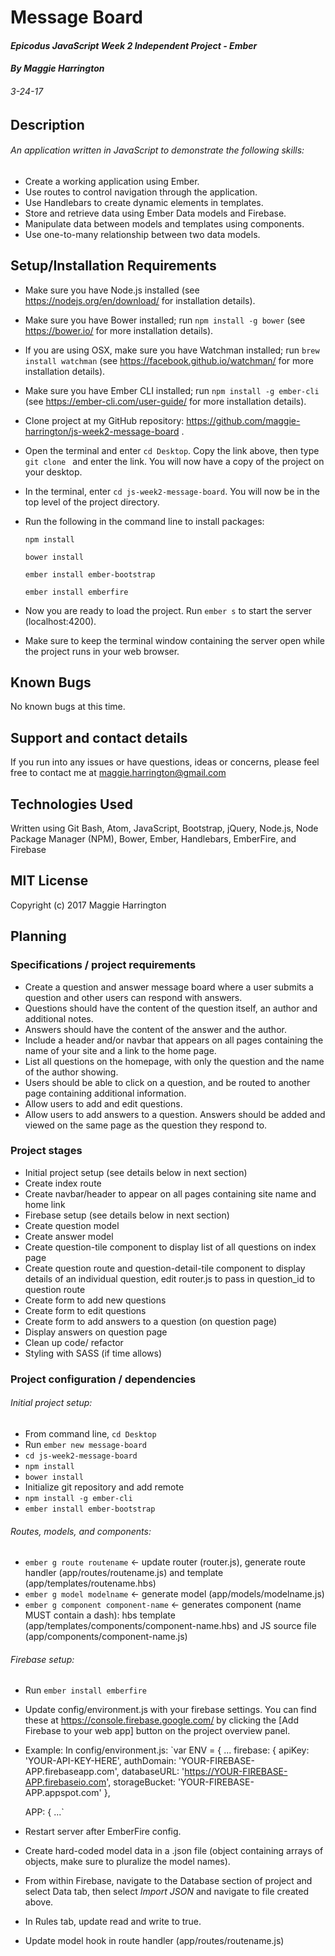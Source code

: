 # Message Board

#### _Epicodus JavaScript Week 2 Independent Project - Ember_

#### _By Maggie Harrington_
###### _3-24-17_


## Description

###### An application written in JavaScript to demonstrate the following skills:
* Create a working application using Ember.
* Use routes to control navigation through the application.
* Use Handlebars to create dynamic elements in templates.
* Store and retrieve data using Ember Data models and Firebase.
* Manipulate data between models and templates using components.
* Use one-to-many relationship between two data models.


## Setup/Installation Requirements

* Make sure you have Node.js installed (see https://nodejs.org/en/download/ for installation details).

* Make sure you have Bower installed; run `npm install -g bower` (see https://bower.io/ for more installation details).

* If you are using OSX, make sure you have Watchman installed; run `brew install watchman` (see https://facebook.github.io/watchman/ for more installation details).

* Make sure you have Ember CLI installed; run `npm install -g ember-cli` (see https://ember-cli.com/user-guide/ for more installation details).

* Clone project at my GitHub repository: https://github.com/maggie-harrington/js-week2-message-board .

* Open the terminal and enter `cd Desktop`. Copy the link above, then type `git clone ` and enter the link. You will now have a copy of the project on your desktop.

* In the terminal, enter `cd js-week2-message-board`. You will now be in the top level of the project directory.

* Run the following in the command line to install packages:

    `npm install`

    `bower install`

    `ember install ember-bootstrap`

    `ember install emberfire`

* Now you are ready to load the project. Run `ember s` to start the server (localhost:4200).

* Make sure to keep the terminal window containing the server open while the project runs in your web browser.


## Known Bugs

No known bugs at this time.


## Support and contact details

If you run into any issues or have questions, ideas or concerns, please feel free to contact me at maggie.harrington@gmail.com


## Technologies Used

Written using Git Bash, Atom, JavaScript, Bootstrap, jQuery, Node.js, Node Package Manager (NPM), Bower, Ember, Handlebars, EmberFire, and Firebase


## MIT License

Copyright (c) 2017 Maggie Harrington



## Planning

### Specifications / project requirements

* Create a question and answer message board where a user submits a question and other users can respond with answers.
* Questions should have the content of the question itself, an author and additional notes.
* Answers should have the content of the answer and the author.
* Include a header and/or navbar that appears on all pages containing the name of your site and a link to the home page.
* List all questions on the homepage, with only the question and the name of the author showing.
* Users should be able to click on a question, and be routed to another page containing additional information.
* Allow users to add and edit questions.
* Allow users to add answers to a question. Answers should be added and viewed on the same page as the question they respond to.


### Project stages

* Initial project setup (see details below in next section)
* Create index route
* Create navbar/header to appear on all pages containing site name and home link
* Firebase setup (see details below in next section)
* Create question model
* Create answer model
* Create question-tile component to display list of all questions on index page
* Create question route and question-detail-tile component to display details of an individual question, edit router.js to pass in question_id to question route
* Create form to add new questions
* Create form to edit questions
* Create form to add answers to a question (on question page)
* Display answers on question page
* Clean up code/ refactor
* Styling with SASS (if time allows)


### Project configuration / dependencies

###### Initial project setup:
* From command line, `cd Desktop`
* Run `ember new message-board`
* `cd js-week2-message-board`
* `npm install`
* `bower install`
* Initialize git repository and add remote
* `npm install -g ember-cli`
* `ember install ember-bootstrap`

###### Routes, models, and components:
* `ember g route routename` <- update router (router.js), generate route handler (app/routes/routename.js) and template (app/templates/routename.hbs)
* `ember g model modelname` <- generate model (app/models/modelname.js)
* `ember g component component-name` <- generates component (name MUST contain a dash): hbs template (app/templates/components/component-name.hbs) and JS source file (app/components/component-name.js)

###### Firebase setup:
* Run `ember install emberfire`
* Update config/environment.js with your firebase settings. You can find these at https://console.firebase.google.com/ by clicking the [Add Firebase to your web app] button on the project overview panel.
* Example:
In config/environment.js:
`var ENV = {
  ...
  firebase: {
      apiKey: 'YOUR-API-KEY-HERE',
      authDomain: 'YOUR-FIREBASE-APP.firebaseapp.com',
      databaseURL: 'https://YOUR-FIREBASE-APP.firebaseio.com',
      storageBucket: 'YOUR-FIREBASE-APP.appspot.com'
    },

    APP: {
    ...`
* Restart server after EmberFire config.
* Create hard-coded model data in a .json file (object containing arrays of objects, make sure to pluralize the model names).
* From within Firebase, navigate to the Database section of project and select Data tab, then select _Import JSON_ and navigate to file created above.
* In Rules tab, update read and write to true.
* Update model hook in route handler (app/routes/routename.js)
